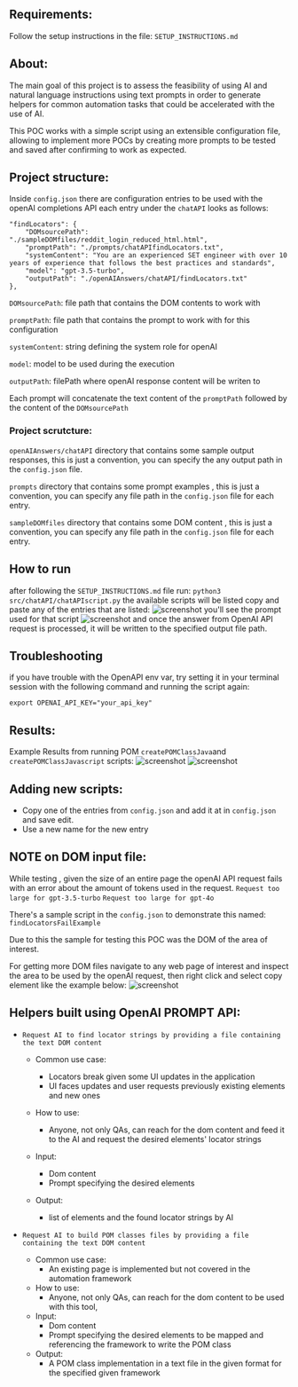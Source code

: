 
## Requirements:
Follow the setup instructions in the file: `SETUP_INSTRUCTIONS.md`

## About:

The main goal of this project is to assess the feasibility of using AI and natural language instructions using text prompts in order to generate helpers for common automation tasks that could be accelerated with the use of AI.

This POC works with a simple script using an extensible configuration file,
allowing to implement more POCs by creating more prompts to be tested and saved after
confirming to work as expected.

## Project structure:

Inside `config.json` there are configuration entries to be used with the openAI completions API
each entry under the `chatAPI` looks as follows:

```
"findLocators": {
    "DOMsourcePath": "./sampleDOMfiles/reddit_login_reduced_html.html",
    "promptPath": "./prompts/chatAPIfindLocators.txt",
    "systemContent": "You are an experienced SET engineer with over 10 years of experience that follows the best practices and standards",
    "model": "gpt-3.5-turbo",
    "outputPath": "./openAIAnswers/chatAPI/findLocators.txt"
},
````

`DOMsourcePath`: file path that contains the DOM contents to work with

`promptPath`: file path that contains the prompt to work with for this configuration


`systemContent`: string defining the system role for openAI

`model`: model to be used during the execution

`outputPath`: filePath where openAI response content will be writen to

Each prompt will concatenate the text content of the `promptPath` followed 
by the content of the `DOMsourcePath`


### Project scrutcture:

`openAIAnswers/chatAPI` directory that contains some sample output responses, this is just a convention, you can specify the any output path in the `config.json` file.

`prompts` directory that contains some prompt examples , this is just a convention, you can specify  any file path in the `config.json` file for each entry.

`sampleDOMfiles` directory that contains some DOM content , this is just a convention, you can specify  any file path in the `config.json` file for each entry.

## How to run

after following the `SETUP_INSTRUCTIONS.md` file
run: `python3 src/chatAPI/chatAPIscript.py`
the available scripts will be listed
copy and paste any of the entries that are listed:
![screenshot](images/example.png)
you'll see the prompt used for that script
![screenshot](images/exampleRun.png)
and once the answer from OpenAI API request is processed, it will be written to the specified output file path.

## Troubleshooting

if you have trouble with the OpenAPI env var, try setting it in your terminal session with the following command and running the script again:

```
export OPENAI_API_KEY="your_api_key"
```

## Results:

Example Results from running POM `createPOMClassJava`and `createPOMClassJavascript` scripts:
![screenshot](images/resultPOMCypress.png)
![screenshot](images/resultPOMJava.png)


## Adding new scripts:

- Copy one of the entries from  `config.json` and add it at in `config.json` and save edit.
- Use a new name for the new entry


## NOTE on DOM input file:

While testing , given the size of an entire page the openAI API request fails with
an error about the amount of tokens used in the request.
`Request too large for gpt-3.5-turbo`
`Request too large for gpt-4o`

There's a sample script in the `config.json` to demonstrate this named: `findLocatorsFailExample`

Due to this the sample for testing this POC was the DOM of the area of interest.

For getting more DOM files navigate to any web page of interest and inspect the area 
to be used by the openAI request, then right click and select copy element like the example below:
![screenshot](images/getDOM.png)


## Helpers built using OpenAI PROMPT API:

- `Request AI to find locator strings by providing a file containing the text DOM content`

  - Common use case:

    - Locators break given some UI updates in the application
    - UI faces updates and user requests previously existing elements and new ones
  - How to use:
    - Anyone, not only QAs, can reach for the dom content and feed it to the AI and request the desired elements' locator strings
  - Input:
    - Dom content
    - Prompt specifying the desired elements
  - Output:
    - list of elements and the found locator strings by AI

- `Request AI to build POM classes files by providing a file containing the text DOM content`

  - Common use case:
    - An existing page is implemented but not covered in the automation framework
  - How to use:
    - Anyone, not only QAs, can reach for the dom content to be used with this tool, 
  - Input:
    - Dom content
    - Prompt specifying the desired elements to be mapped and referencing the framework to write the POM class
  - Output:
    - A POM class implementation in a text file in the given format for the specified given framework 




